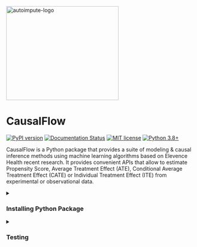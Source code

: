 <img alt="autoimpute-logo" class="causalFlow-logo"  height="250" width="300"  src="logo.png">

# CausalFlow

[![PyPI version](https://badge.fury.io/py/causalforge.svg)](https://badge.fury.io/py/causalforge)
[![Documentation Status](https://readthedocs.org/projects/causalforge/badge/?version=latest)](https://causalforge.readthedocs.io/en/latest/?badge=latest)
[![MIT license](https://img.shields.io/badge/License-MIT-blue.svg)](https://lbesson.mit-license.org/)
[![Python 3.8+](https://img.shields.io/badge/python-3.8+-blue.svg)](https://www.python.org/downloads/release/python-380/)


CausalFlow is a Python package that provides a suite of modeling & causal inference methods using machine learning algorithms based on Elevence Health recent research. It provides convenient APIs that allow to estimate Propensity Score, Average Treatment Effect (ATE), Conditional Average Treatment Effect (CATE) or Individual Treatment Effect (ITE) 
from experimental or observational data.

<details>
  <summary> <H3>Installing Python Package</H3>  </summary>

We recommend to create a proper enviroment with tensorflow and pytorch 
installed. For example, for a local Mac enviroment without GPUs: 

```sh
conda env create -f env_mac.yml
conda activate causalflow
```

You can install it after cloning this repository, i.e.

```sh
git clone https://gitlab.com/gtesei/causalflow.git
cd causalflow
[sudo] pip install -e . [--trusted-host pypi.org --trusted-host files.pythonhosted.org]
```

or directly from the repository (development), i.e.

```sh
pip install --upgrade git+https://gitlab.com/gtesei/causalflow.git [--trusted-host pypi.org --trusted-host files.pythonhosted.org]
```

or directly from PyPI, i.e.

```sh
pip install causalflow
```

After installing you can import classes and methods, e.g.

```python
import causalflow
causalflow.__version__
'0.0.1'
```
</details>

<details>
  <summary> <H3>Testing</H3>  </summary>
  
```bash
cd tests
pytest --disable-warnings 
```

</details>


